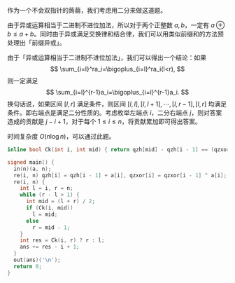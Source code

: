 作为一个不会双指针的蒟蒻，我们考虑用二分来做这道题。

由于异或运算相当于二进制不进位加法，所以对于两个正整数 $a,b$，一定有 $a\oplus b \le a+b$。同时由于异或满足交换律和结合律，我们可以用类似前缀和的方法预处理出「前缀异或」。

由于「异或运算相当于二进制不进位加法」，我们可以得出一个结论：如果
$$
\sum_{i=l}^ra_i=\bigoplus_{i=l}^ra_i(l<r),
$$
则一定满足
$$
\sum_{i=l}^{r-1}a_i=\bigoplus_{i=l}^{r-1}a_i.
$$
换句话说，如果区间 $[l,r]$ 满足条件，则区间 $[l,l],[l,l+1],\cdots,[l,r-1],[l,r]$ 均满足条件。即右端点是满足二分性质的。考虑枚举左端点 $i$，二分右端点 $j$，则对答案造成的贡献是 $j-i+1$，对于每个 $1\le i \le n$，将贡献累加即可得出答案。

时间复杂度 $O(n \log n)$，可以通过此题。

```cpp
inline bool Ck(int i, int mid) { return qzh[mid] - qzh[i - 1] == (qzxor[mid] ^ qzxor[i - 1]); }

signed main() {
  in(n)(a, n);
  re(i, n) qzh[i] = qzh[i - 1] + a[i], qzxor[i] = qzxor[i - 1] ^ a[i];
  re(i, n) {
    int l = i, r = n;
    while (r - l > 1) {
      int mid = (l + r) / 2;
      if (Ck(i, mid))
        l = mid;
      else
        r = mid - 1;
    }
    int res = Ck(i, r) ? r : l;
    ans += res - i + 1;
  }
  out(ans)('\n');
  return 0;
}
```



